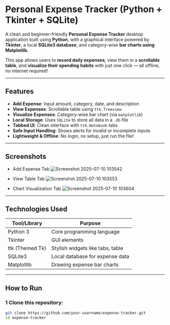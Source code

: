 # Personal Expense Tracker (Python + Tkinter + SQLite)

A clean and beginner-friendly **Personal Expense Tracker** desktop application built using **Python**, with a graphical interface powered by **Tkinter**, a local **SQLite3 database**, and category-wise **bar charts using Matplotlib**.

This app allows users to **record daily expenses**, view them in a **scrollable table**, and **visualize their spending habits** with just one click — all offline, no internet required!

---

## Features

-  **Add Expense**: Input amount, category, date, and description  
-  **View Expenses**: Scrollable table using `ttk.Treeview`  
-  **Visualize Expenses**: Category-wise bar chart (via `matplotlib`)  
-  **Local Storage**: Uses `SQLite` to store all data in a `.db` file  
-  **Tabbed UI**: Clean interface with `ttk.Notebook` tabs  
-  **Safe Input Handling**: Shows alerts for invalid or incomplete inputs  
-  **Lightweight & Offline**: No login, no setup, just run the file!

---

##  Screenshots

- Add Expense Tab
   ![Screenshot 2025-07-10 103542](https://github.com/user-attachments/assets/fc0893f7-bcb0-4540-92fa-4795f0bad56e)

- View Table Tab
  ![Screenshot 2025-07-10 103553](https://github.com/user-attachments/assets/56e06d93-1fd4-4d3d-a546-4236ff8d5b47)
 
- Chart Visualization Tab
  ![Screenshot 2025-07-10 103604](https://github.com/user-attachments/assets/e012aa2a-abfa-433b-bade-3a88b930af18)
 

---

## Technologies Used

| Tool/Library      | Purpose                        |
|-------------------|--------------------------------|
| Python 3          | Core programming language      |
| Tkinter           | GUI elements                   |
| ttk (Themed Tk)   | Stylish widgets like tabs, table |
| SQLite3           | Local database for expense data |
| Matplotlib        | Drawing expense bar charts     |

---

## How to Run

### 1 Clone this repository:
```bash
git clone https://github.com/your-username/expense-tracker.git
cd expense-tracker
